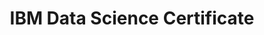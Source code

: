 ---
title: "IBM Data Science Certificate"
coursera: "https://www.coursera.org/account/accomplishments/specialization/certificate/5NM75SWQA4G7"
drive: "https://drive.google.com/file/d/1h3_xD2L30QJO_3kqhXciVz8KHgI93MFm/view"
---